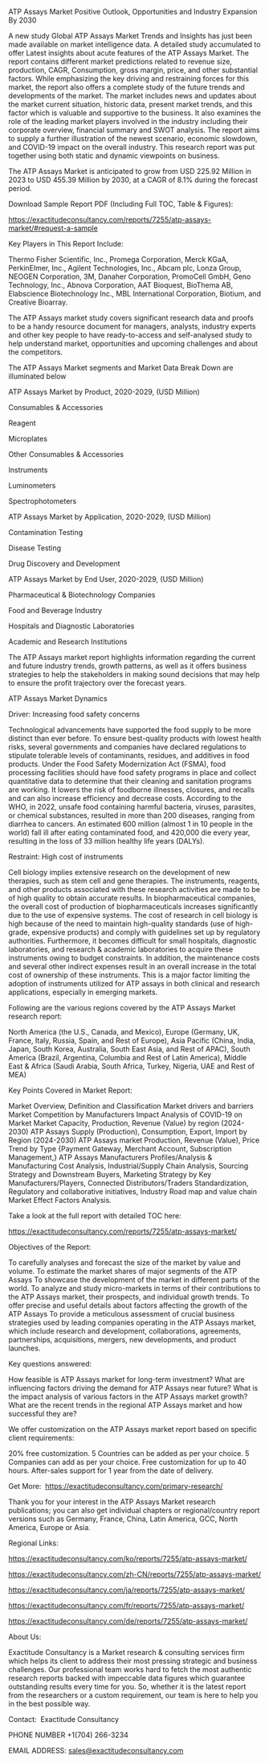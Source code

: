 ATP Assays Market Positive Outlook, Opportunities and Industry Expansion By 2030

A new study Global ATP Assays Market Trends and Insights has just been made available on market intelligence data. A detailed study accumulated to offer Latest insights about acute features of the ATP Assays Market. The report contains different market predictions related to revenue size, production, CAGR, Consumption, gross margin, price, and other substantial factors. While emphasizing the key driving and restraining forces for this market, the report also offers a complete study of the future trends and developments of the market. The market includes news and updates about the market current situation, historic data, present market trends, and this factor which is valuable and supportive to the business. It also examines the role of the leading market players involved in the industry including their corporate overview, financial summary and SWOT analysis. The report aims to supply a further illustration of the newest scenario, economic slowdown, and COVID-19 impact on the overall industry. This research report was put together using both static and dynamic viewpoints on business.

The ATP Assays Market is anticipated to grow from USD 225.92 Million in 2023 to USD 455.39 Million by 2030, at a CAGR of 8.1% during the forecast period.

Download Sample Report PDF (Including Full TOC, Table & Figures):

https://exactitudeconsultancy.com/reports/7255/atp-assays-market/#request-a-sample

Key Players in This Report Include:

Thermo Fisher Scientific, Inc., Promega Corporation, Merck KGaA, PerkinElmer, Inc., Agilent Technologies, Inc., Abcam plc, Lonza Group, NEOGEN Corporation, 3M, Danaher Corporation, PromoCell GmbH, Geno Technology, Inc., Abnova Corporation, AAT Bioquest, BioThema AB, Elabscience Biotechnology Inc., MBL International Corporation, Biotium, and Creative Bioarray.

The ATP Assays market study covers significant research data and proofs to be a handy resource document for managers, analysts, industry experts and other key people to have ready-to-access and self-analysed study to help understand market, opportunities and upcoming challenges and about the competitors.

The ATP Assays Market segments and Market Data Break Down are illuminated below

ATP Assays Market by Product, 2020-2029, (USD Million)

Consumables & Accessories

Reagent

Microplates

Other Consumables & Accessories

Instruments

Luminometers

Spectrophotometers

ATP Assays Market by Application, 2020-2029, (USD Million)

Contamination Testing

Disease Testing

Drug Discovery and Development

ATP Assays Market by End User, 2020-2029, (USD Million)

Pharmaceutical & Biotechnology Companies

Food and Beverage Industry

Hospitals and Diagnostic Laboratories

Academic and Research Institutions

The ATP Assays market report highlights information regarding the current and future industry trends, growth patterns, as well as it offers business strategies to help the stakeholders in making sound decisions that may help to ensure the profit trajectory over the forecast years.

ATP Assays Market Dynamics

Driver: Increasing food safety concerns

Technological advancements have supported the food supply to be more distinct than ever before. To ensure best-quality products with lowest health risks, several governments and companies have declared regulations to stipulate tolerable levels of contaminants, residues, and additives in food products. Under the Food Safety Modernization Act (FSMA), food processing facilities should have food safety programs in place and collect quantitative data to determine that their cleaning and sanitation programs are working. It lowers the risk of foodborne illnesses, closures, and recalls and can also increase efficiency and decrease costs. According to the WHO, in 2022, unsafe food containing harmful bacteria, viruses, parasites, or chemical substances, resulted in more than 200 diseases, ranging from diarrhea to cancers. An estimated 600 million (almost 1 in 10 people in the world) fall ill after eating contaminated food, and 420,000 die every year, resulting in the loss of 33 million healthy life years (DALYs).

Restraint: High cost of instruments

Cell biology implies extensive research on the development of new therapies, such as stem cell and gene therapies. The instruments, reagents, and other products associated with these research activities are made to be of high quality to obtain accurate results. In biopharmaceutical companies, the overall cost of production of biopharmaceuticals increases significantly due to the use of expensive systems. The cost of research in cell biology is high because of the need to maintain high-quality standards (use of high-grade, expensive products) and comply with guidelines set up by regulatory authorities. Furthermore, it becomes difficult for small hospitals, diagnostic laboratories, and research & academic laboratories to acquire these instruments owing to budget constraints. In addition, the maintenance costs and several other indirect expenses result in an overall increase in the total cost of ownership of these instruments. This is a major factor limiting the adoption of instruments utilized for ATP assays in both clinical and research applications, especially in emerging markets.

Following are the various regions covered by the ATP Assays Market research report:

North America (the U.S., Canada, and Mexico), Europe (Germany, UK, France, Italy, Russia, Spain, and Rest of Europe), Asia Pacific (China, India, Japan, South Korea, Australia, South East Asia, and Rest of APAC), South America (Brazil, Argentina, Columbia and Rest of Latin America), Middle East & Africa (Saudi Arabia, South Africa, Turkey, Nigeria, UAE and Rest of MEA)

Key Points Covered in Market Report:

Market Overview, Definition and Classification Market drivers and barriers
Market Competition by Manufacturers
Impact Analysis of COVID-19 on Market
Market Capacity, Production, Revenue (Value) by region (2024-2030)
ATP Assays Supply (Production), Consumption, Export, Import by Region (2024-2030)
ATP Assays market Production, Revenue (Value), Price Trend by Type {Payment Gateway, Merchant Account, Subscription Management,}
ATP Assays Manufacturers Profiles/Analysis & Manufacturing Cost Analysis, Industrial/Supply Chain Analysis, Sourcing Strategy and Downstream Buyers, Marketing
Strategy by Key Manufacturers/Players, Connected Distributors/Traders Standardization, Regulatory and collaborative initiatives, Industry Road map and value chain Market Effect Factors Analysis.

Take a look at the full report with detailed TOC here:

https://exactitudeconsultancy.com/reports/7255/atp-assays-market/

Objectives of the Report:

To carefully analyses and forecast the size of the market by value and volume.
To estimate the market shares of major segments of the ATP Assays
To showcase the development of the market in different parts of the world.
To analyze and study micro-markets in terms of their contributions to the ATP Assays market, their prospects, and individual growth trends.
To offer precise and useful details about factors affecting the growth of the ATP Assays
To provide a meticulous assessment of crucial business strategies used by leading companies operating in the ATP Assays market, which include research and development, collaborations, agreements, partnerships, acquisitions, mergers, new developments, and product launches.

Key questions answered:

How feasible is ATP Assays market for long-term investment?
What are influencing factors driving the demand for ATP Assays near future?
What is the impact analysis of various factors in the ATP Assays market growth?
What are the recent trends in the regional ATP Assays market and how successful they are?

We offer customization on the ATP Assays market report based on specific client requirements:

20% free customization.
5 Countries can be added as per your choice.
5 Companies can add as per your choice.
Free customization for up to 40 hours.
After-sales support for 1 year from the date of delivery.

Get More:  https://exactitudeconsultancy.com/primary-research/

Thank you for your interest in the ATP Assays Market research publications; you can also get individual chapters or regional/country report versions such as Germany, France, China, Latin America, GCC, North America, Europe or Asia.

Regional Links:

https://exactitudeconsultancy.com/ko/reports/7255/atp-assays-market/

https://exactitudeconsultancy.com/zh-CN/reports/7255/atp-assays-market/

https://exactitudeconsultancy.com/ja/reports/7255/atp-assays-market/

https://exactitudeconsultancy.com/fr/reports/7255/atp-assays-market/

https://exactitudeconsultancy.com/de/reports/7255/atp-assays-market/

About Us:

Exactitude Consultancy is a Market research & consulting services firm which helps its client to address their most pressing strategic and business challenges. Our professional team works hard to fetch the most authentic research reports backed with impeccable data figures which guarantee outstanding results every time for you. So, whether it is the latest report from the researchers or a custom requirement, our team is here to help you in the best possible way.

Contact:  Exactitude Consultancy

PHONE NUMBER +1(704) 266-3234

EMAIL ADDRESS: sales@exactitudeconsultancy.com
